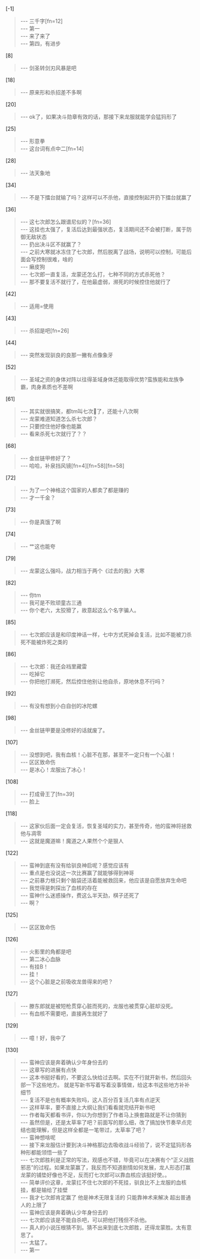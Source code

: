 
[-1] 
>--- 三千字[fn=12]<br>
>--- 第一<br>
>--- 来了来了<br>
>--- 第四，有进步<br>

[8] 
>--- 剑圣转剑刃风暴是吧<br>

[18] 
>--- 原来形和杀招差不多啊<br>

[20] 
>--- ok了，如果决斗勋章有效的话，那接下来龙服就能学会猛犸形了<br>

[25] 
>--- 形意拳<br>
>--- 这台词有点中二[fn=14]<br>

[28] 
>--- 法天象地<br>

[34] 
>--- 不是下擂台就输了吗？这样可以不杀他，直接控制起开扔下擂台就赢了<br>

[36] 
>--- 这七次郎怎么跟谱尼似的？[fn=36]<br>
>--- 这挂也太强了，复活后达到最强状态，复活期间还不会被打断，属于防御无敌状态<br>
>--- 扔出决斗区不就赢了？<br>
>--- 之前大寒就冰冻住了七次郎，然后脱离了战场，说明可以控制，可能后面会写控制很难，啥的<br>
>--- 癞皮狗<br>
>--- 七次郎一直复活，龙蒙还怎么打，七种不同的方式杀死他？<br>
>--- 那不要复活不就行了，在他最虚弱，濒死的时候控住他就行了<br>

[42] 
>--- 适用=使用<br>

[43] 
>--- 杀招是吧[fn=26]<br>

[44] 
>--- 突然发现驯良的良那一撇有点像象牙<br>

[52] 
>--- 圣域之资的身体对阵以往得圣域身体还能取得优势?蛮族能和龙族争霸，肉身素质也不差啊<br>

[61] 
>--- 其实就很搞笑，都tm叫七次🐺了，还能十八次啊<br>
>--- 龙蒙难道知道怎么杀七次郎？<br>
>--- 只要控住他好像也能赢<br>
>--- 看来杀死七次就行了？？<br>

[68] 
>--- 金丝链甲修好了？<br>
>--- 哈哈，补泉挡风镜[fn=4][fn=58][fn=58]<br>

[72] 
>--- 为了一个神格这个国家的人都卖了都是赚的<br>
>--- 才一千金？<br>

[73] 
>--- 你是真饿了啊<br>

[74] 
>--- 艹这也能夸<br>

[79] 
>--- 龙蒙这么强吗，战力相当于两个《过去的我》大寒<br>

[82] 
>--- 你tm<br>
>--- 我可是不败顽童古三通<br>
>--- 你个老六，太狡猾了，故意起这么个名字骗人。<br>

[85] 
>--- 七次郎应该是和印度神话一样，七中方式死掉会复活，比如不能被刀杀死不能被炸死之类的<br>

[86] 
>--- 七次郎：我还会裆里藏雷<br>
>--- 吃掉它<br>
>--- 你把他打濒死，然后控住他别让他自杀，原地休息不行吗？<br>

[92] 
>--- 有没有想到小白自创的冰陀螺<br>

[98] 
>--- 金丝链甲要是没修好的话就废了。<br>

[107] 
>--- 没想到吧，我有血核！心脏不在那，甚至不一定只有一个心脏！<br>
>--- 区区致命伤<br>
>--- 是冰心！龙服出了冰心！<br>

[108] 
>--- 打成骨王了[fn=39]<br>
>--- 脸上<br>

[118] 
>--- 这家伙后面一定会复活，恢复圣域的实力，甚至传奇，他的蛮神将拯救他与凋零<br>
>--- 这就是魔道嘛！魔道之人果然个个是狠人<br>

[122] 
>--- 蛮神到底有没有给驯良神启呢？感觉应该有<br>
>--- 重点是也没说这一次比赛赢了就能够得到神哥<br>
>--- 之前暴力根只剩个脑袋还活着能被救回来，他应该是自愿放弃生命吧<br>
>--- 我觉得是刺探出了血核的存在<br>
>--- 蛮神什么迷惑操作，费这么半天劲，棋子还死了<br>
>--- 啊？<br>

[125] 
>--- 区区致命伤<br>

[126] 
>--- 火影里的角都是吧<br>
>--- 第二冰心血脉<br>
>--- 有挂B！<br>
>--- 挂！<br>
>--- 这个心脏是之前吸收龙兽得来的吧？<br>

[127] 
>--- 滕东郎就是被短枪贯穿心脏而死的，龙服也被贯穿心脏却没死。<br>
>--- 有血核不需要吧，直接再生就好了<br>

[129] 
>--- 噫！好，我中了<br>

[130] 
>--- 蛮神应该是奔着确认少年身份去的<br>
>--- 这章写的进展有点快<br>
>--- 这本书挺好看的，不要这么快给过去啊。实在不行就开新书，然后回头部一下这些地方。
就是写新书写着写着没事情做，给这本书这些地方补补细节<br>
>--- 复活不是也有概率失败吗，这人百分百复活几率有点逆天<br>
>--- 这样草率，要不直接上大纲让我们看看就完结开新书吧<br>
>--- 作者每天都看书评，你以为你想到了作者马上换套路就是不让你猜到<br>
>--- 虽然但是，还是太草率了吧？前面写的那么细，改了搞加快节奏早点完结也能理解，但是这样全都是一笔带过，太草率了吧？<br>
>--- 蛮神想啥呢<br>
>--- 接下来龙服估计要到决斗神格那边去吸收战斗经验了，说不定猛犸形各种形都能领悟一些了<br>
>--- 七次郎胜利是正常的写法，观感也不错，毕竟可以在决赛有个“正义战胜邪恶”的过程。如果龙蒙赢了，我反而不知道剧情如何发展，龙人形态打赢龙蒙的铺垫好像也不足，反而打七次郎可以靠血核应该挺好使。。<br>
>--- 简单评价这章，龙蒙扛不住七次郎的不死挂，驯良比不上龙服的血核挂，都是输给了挂壁<br>
>--- 我才七次郎肯定赢了     他是神术无限复活的  只能靠神术来解决   超出普通人的上限了<br>
>--- 蛮神应该是奔着确认少年身份去的<br>
>--- 七次郎应该是不能自杀吧，可以把他打残但不杀他。<br>
>--- 真人的小说压根猜不到。猜不出来到底七次郎胜，还得龙蒙胜。太有意思了。<br>
>--- 太猛了。<br>
>--- 第一<br>
